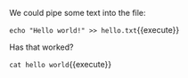 We could pipe some text into the file:

`echo "Hello world!" >> hello.txt`{{execute}}

Has that worked?

`cat hello world`{{execute}}